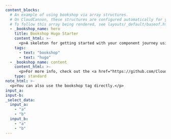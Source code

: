 ```yaml
---
content_blocks:
  # An example of using bookshop via array structures.
  # On CloudCannon, these structures are configured automatically for you.
  # To follow this array being rendered, see layouts/_default/baseof.html
  - _bookshop_name: hero
    title: Bookshop Hugo Starter
    content_html: >-
      <p>A skeleton for getting started with your component journey using Bookshop and Hugo.</p>
    tags:
      - text: "bookshop"
      - text: "hugo"
  - _bookshop_name: content
    content_html: >-
      <p>For more info, check out the <a href="https://github.com/CloudCannon/hugo-bookshop-starter#readme" target="_blank">readme</a></p>
    type: standard
note_html: >-
  <p>You can also use the bookshop tag directly.</p>
input_a:
input-b:
_select_data:
  input_a:
    - "a"
    - "b"
  input_b:
    - "a"
    - "b"
---
```


